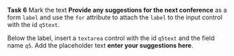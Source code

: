 **Task 6** Mark the text **Provide any suggestions for the next conference** as a form `label` and use the `for` attribute to attach the `label` to the input control with the id `q5text`.

Below the label, insert a `textarea` control with the id `q5text` and the field name `q5`. Add the placeholder text **enter your suggestions here**.
